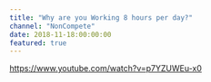 ```yaml
---
title: "Why are you Working 8 hours per day?"
channel: "NonCompete"
date: 2018-11-18:00:00:00
featured: true
---
```


https://www.youtube.com/watch?v=p7YZUWEu-x0
